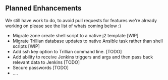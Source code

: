 ## Planned Enhancements

We still have work to do, to avoid pull requests for features we're already working on please see the list of whats coming below :)

* Migrate zone create shell script to a native j2 template [WIP]
* Migrate Trillian database updates to native Ansible task rather than shell scripts [WIP]
* Add ssh key option to Trillian command line. [TODO]
* Add ability to receive Jenkins triggers and args and then pass back relevant data to Jenkins [TODO]
* Secure passwords [TODO]
* ....

